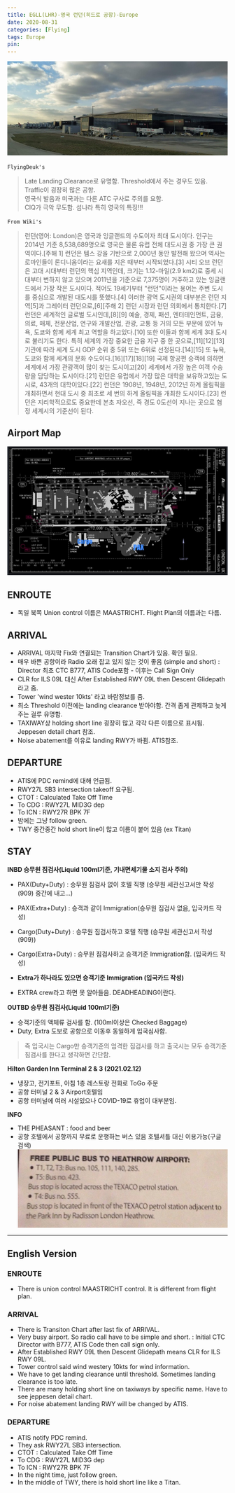 ```yaml
---
title: EGLL(LHR)-영국 런던(히드로 공항)-Europe
date: 2020-08-31
categories: [Flying]
tags: Europe
pin:
---
```

![lhr](/img/flying/airport/lhr.jpg)

`FlyingDeuk's`
>Late Landing Clearance로 유명함. Threshold에서 주는 경우도 있음. <br>
Traffic이 굉장히 많은 공항. <br>
영국식 발음과 미국과는 다른 ATC 구사로 주의를 요함. <br>
CIQ가 극악 무도함. 섬나라 특히 영국의 특징!!!

`From Wiki's`
>런던(영어: London)은 영국과 잉글랜드의 수도이자 최대 도시이다. 인구는 2014년 기준 8,538,689명으로 영국은 물론 유럽 전체 대도시권 중 가장 큰 권역이다.[주해 1] 런던은 템스 강을 기반으로 2,000년 동안 발전해 왔으며 역사는 로마인들이 론디니움이라는 요새를 지은 때부터 시작되었다.[3] 시티 오브 런던은 고대 시대부터 런던의 핵심 지역인데, 크기는 1.12-마일(2.9 km2)로 중세 시대부터 변하지 않고 있으며 2011년을 기준으로 7,375명이 거주하고 있는 잉글랜드에서 가장 작은 도시이다. 적어도 19세기부터 "런던"이라는 용어는 주변 도시를 중심으로 개발된 대도시를 뜻했다.[4] 이러한 광역 도시권의 대부분은 런던 지역[5]과 그레이터 런던으로,[6][주해 2] 런던 시장과 런던 의회에서 통치한다.[7]
런던은 세계적인 글로벌 도시인데,[8][9] 예술, 경제, 패션, 엔터테인먼트, 금융, 의료, 매체, 전문산업, 연구와 개발산업, 관광, 교통 등 거의 모든 부문에 있어 뉴욕, 도쿄와 함께 세계 최고 역할을 하고있다.[10] 또한 이들과 함께 세계 3대 도시로 불리기도 한다. 특히 세계의 가장 중요한 금융 지구 중 한 곳으로,[11][12][13] 기관에 따라 세계 도시 GDP 순위 중 5위 또는 6위로 선정된다.[14][15] 또 뉴욕, 도쿄와 함께 세계의 문화 수도이다.[16][17][18][19] 국제 항공편 승객에 의하면 세계에서 가장 관광객이 많이 찾는 도시이고[20] 세계에서 가장 높은 여객 수송량을 담당하는 도시이다.[21] 런던은 유럽에서 가장 많은 대학을 보유하고있는 도시로, 43개의 대학이있다.[22] 런던은 1908년, 1948년, 2012년 하계 올림픽을 개최하면서 현대 도시 중 최초로 세 번의 하계 올림픽을 개최한 도시이다.[23]
런던은 지리학적으로도 중요한데 본초 자오선, 즉 경도 0도선이 지나는 곳으로 협정 세계시의 기준선이 된다.

## Airport Map
![lhr](/img/flying/airport/lhr_ap.jpg)

## ENROUTE
- 독일 북쪽 Union control 이름은 MAASTRICHT. Flight Plan의 이름과는 다름.

## ARRIVAL
- ARRIVAL 마지막 Fix와 연결되는 Transition Chart가 있음. 확인 필요.
- 매우 바쁜 공항이라 Radio 오래 잡고 있지 않는 것이 좋음 (simple and short) : Director 최초 CTC B777, ATIS Code포함 - 이후는 Call Sign Only
- CLR for ILS 09L 대신 After Established RWY 09L then Descent Glidepath라고 줌.
- Tower 'wind wester 10kts' 라고 바람정보를 줌.
- 최소 Threshold 이전에는 landing clearance 받아야함. 간격 좁게 관제하고 늦게 주는 걸루 유명함.
- TAXIWAY상 holding short line 굉장히 많고 각각 다른 이름으로 표시됨. Jeppesen detail chart 참조.
- Noise abatement를 이유로 landing RWY가 바뀜. ATIS참조.

## DEPARTURE
- ATIS에 PDC remind에 대해 언급됨.
- RWY27L SB3 intersection takeoff 요구됨.
- CTOT : Calculated Take Off Time
- To CDG : RWY27L MID3G dep
- To ICN : RWY27R BPK 7F
- 밤에는 그냥 follow green.
- TWY 중간중간 hold short line이 많고 이름이 붙어 있음 (ex Titan)

## STAY
**INBD 승무원 짐검사(Liquid 100ml기준, 기내면세기물 소지 검사 주의)**
- PAX(Duty+Duty) : 승무원 짐검사 없이 호텔 직행 (승무원 세관신고서만 작성(909) 중간에 내고...)
- PAX(Extra+Duty) : 승객과 같이 Immigration(승무원 짐검사 없음, 입국카드 작성)
- Cargo(Duty+Duty) : 승무원 짐검사하고 호텔 직행 (승무원 세관신고서 작성(909))
- Cargo(Extra+Duty) : 승무원 짐검사하고 승객기준 Immigration함. (입국카드 작성)

- **Extra가 하나라도 있으면 승객기준 Immigration (입국카드 작성)**
- EXTRA crew라고 하면 못 알아들음. DEADHEADING이란다.

**OUTBD 승무원 짐검사(Liquid 100ml기준)**
- 승객기준의 액체류 검사를 함. (100ml이상은 Checked Baggage)
- Duty, Extra 도보로 공항으로 이동후 동일하게 입국심사함.
> 즉 입국시는 Cargo만 승객기준의 엄격한 짐검사를 하고 출국시는 모두 승객기준 짐검사를 한다고 생각하면 간단함.


**Hilton Garden Inn Terminal 2 & 3 (2021.02.12)**
- 냉장고, 전기포트, 아침 1층 레스토랑 전화로 ToGo 주문
- 공항 터미널 2 & 3 Airport호텔임
- 공항 터미널에 여러 시설있으나 COVID-19로 휴업이 대부분임.

**INFO**
- THE PHEASANT : food and beer
- 공항 호텔에서 공항까지 무료로 운행하는 버스 있음 호텔셔틀 대신 이용가능(구글 검색)
![lhr](/img/flying/airport/lhr-info.jpg)

--------
## English Version
### ENROUTE
- There is union control MAASTRICHT control. It is different from flight plan.

### ARRIVAL
- There is Transiton Chart after last fix of ARRIVAL.
- Very busy airport. So radio call have to be simple and short. : Initial CTC Director with B777, ATIS Code then call sign only.
- After Established RWY 09L then Descent Glidepath means CLR for ILS RWY 09L.
- Tower control said wind westery 10kts for wind information.
- We have to get landing clearance until threshold. Sometimes landing clearance is too late.
- There are many holding short line on taxiways by specific name. Have to see jeppesen detail chart.
- For noise abatement landing RWY will be changed by ATIS.

### DEPARTURE
- ATIS notify PDC remind.
- They ask RWY27L SB3 intersection.
- CTOT : Calculated Take Off Time
- To CDG : RWY27L MID3G dep
- To ICN : RWY27R BPK 7F
- In the night time, just follow green.
- In the middle of TWY, there is hold short line like a Titan.
